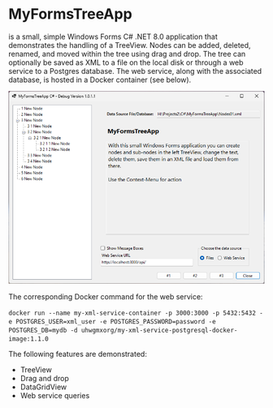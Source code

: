 # MyFormsTreeApp

is a small, simple Windows Forms C# .NET 8.0 application that demonstrates the handling of a TreeView. Nodes can be added, deleted, renamed, and moved within the tree using drag and drop. The tree can optionally be saved as XML to a file on the local disk or through a web service to a Postgres database. The web service, along with the associated database, is hosted in a Docker container (see below).
	
![img](https://github.com/uhwgmxorg/MyFormsTreeApp/blob/master/Doc/99_1.png)

The corresponding Docker command for the web service:

`docker run --name my-xml-service-container -p 3000:3000 -p 5432:5432 -e POSTGRES_USER=xml_user -e POSTGRES_PASSWORD=password -e POSTGRES_DB=mydb -d uhwgmxorg/my-xml-service-postgresql-docker-image:1.1.0`	
	
The following features are demonstrated:

- TreeView
- Drag and drop
- DataGridView
- Web service queries